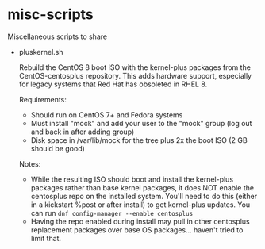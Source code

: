 # misc-scripts
Miscellaneous scripts to share

- pluskernel.sh

  Rebuild the CentOS 8 boot ISO with the kernel-plus packages from the CentOS-centosplus repository. This adds hardware support, especially for legacy systems that Red Hat has obsoleted in RHEL 8.
  
  Requirements:
  - Should run on CentOS 7+ and Fedora systems
  - Must install "mock" and add your user to the "mock" group (log out and back in after adding group)
  - Disk space in /var/lib/mock for the tree plus 2x the boot ISO (2 GB should be good)
  
  Notes:
  - While the resulting ISO should boot and install the kernel-plus packages rather than base kernel packages, it does NOT enable the centosplus repo on the installed system. You'll need to do this (either in a kickstart %post or after install) to get kernel-plus updates. You can run `dnf config-manager --enable centosplus`
  - Having the repo enabled during install may pull in other centosplus replacement packages over base OS packages... haven't tried to limit that.
 
